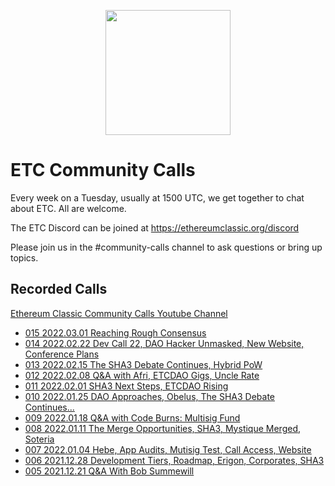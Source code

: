 <p align="center"><img src="https://github.com/ethereumclassic/community-calls/raw/main/etc_cc_logo.png" width="200" height="200"></p>

# ETC Community Calls

Every week on a Tuesday, usually at 1500 UTC, we get together to chat about ETC. All are welcome.

The ETC Discord can be joined at https://ethereumclassic.org/discord

Please join us in the #community-calls channel to ask questions or bring up topics.

## Recorded Calls

[Ethereum Classic Community Calls Youtube Channel](https://www.youtube.com/channel/UCp07VPnC1ejyAp5gMvvA4dw/videos)

- [015 2022.03.01 Reaching Rough Consensus](https://www.youtube.com/watch?v=llM1So2jB5k)
- [014 2022.02.22 Dev Call 22, DAO Hacker Unmasked, New Website, Conference Plans](https://www.youtube.com/watch?v=UD7t7qMNoyk)
- [013 2022.02.15 The SHA3 Debate Continues, Hybrid PoW](https://www.youtube.com/watch?v=HQ9IKu3PVkA)
- [012 2022.02.08 Q&A with Afri, ETCDAO Gigs, Uncle Rate](https://www.youtube.com/watch?v=GCBv1VCN2tE)
- [011 2022.02.01 SHA3 Next Steps, ETCDAO Rising](https://www.youtube.com/watch?v=ad_grFagA5k)
- [010 2022.01.25 DAO Approaches, Obelus, The SHA3 Debate Continues...](https://www.youtube.com/watch?v=6DRZEaKkpb4)
- [009 2022.01.18 Q&A with Code Burns: Multisig Fund](https://www.youtube.com/watch?v=GlRpBhsN7Ck)
- [008 2022.01.11 The Merge Opportunities, SHA3, Mystique Merged, Soteria](https://www.youtube.com/watch?v=Kirnjy04PkY)
- [007 2022.01.04 Hebe, App Audits, Mutisig Test, Call Access, Website](https://www.youtube.com/watch?v=qnfoGh6UZyM)
- [006 2021.12.28 Development Tiers, Roadmap, Erigon, Corporates, SHA3](https://www.youtube.com/watch?v=hLeaPLoTYOE)
- [005 2021.12.21 Q&A With Bob Summewill](https://youtu.be/acz_xQ4lXTY)
